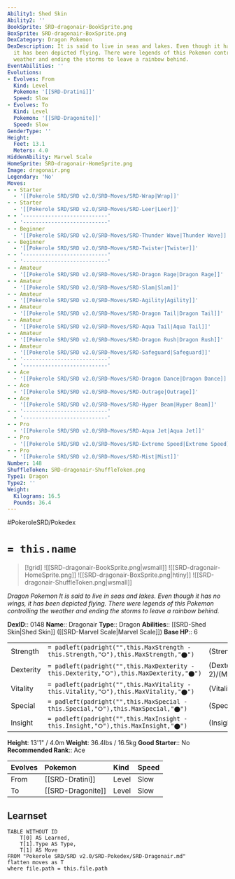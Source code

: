 ```yaml
---
Ability1: Shed Skin
Ability2: ''
BookSprite: SRD-dragonair-BookSprite.png
BoxSprite: SRD-dragonair-BoxSprite.png
DexCategory: Dragon Pokemon
DexDescription: It is said to live in seas and lakes. Even though it has no wings,
  it has been depicted flying. There were legends of this Pokemon controlling the
  weather and ending the storms to leave a rainbow behind.
EventAbilities: ''
Evolutions:
- Evolves: From
  Kind: Level
  Pokemon: '[[SRD-Dratini]]'
  Speed: Slow
- Evolves: To
  Kind: Level
  Pokemon: '[[SRD-Dragonite]]'
  Speed: Slow
GenderType: ''
Height:
  Feet: 13.1
  Meters: 4.0
HiddenAbility: Marvel Scale
HomeSprite: SRD-dragonair-HomeSprite.png
Image: dragonair.png
Legendary: 'No'
Moves:
- - Starter
  - '[[Pokerole SRD/SRD v2.0/SRD-Moves/SRD-Wrap|Wrap]]'
- - Starter
  - '[[Pokerole SRD/SRD v2.0/SRD-Moves/SRD-Leer|Leer]]'
- - '---------------------------'
  - '---------------------------'
- - Beginner
  - '[[Pokerole SRD/SRD v2.0/SRD-Moves/SRD-Thunder Wave|Thunder Wave]]'
- - Beginner
  - '[[Pokerole SRD/SRD v2.0/SRD-Moves/SRD-Twister|Twister]]'
- - '---------------------------'
  - '---------------------------'
- - Amateur
  - '[[Pokerole SRD/SRD v2.0/SRD-Moves/SRD-Dragon Rage|Dragon Rage]]'
- - Amateur
  - '[[Pokerole SRD/SRD v2.0/SRD-Moves/SRD-Slam|Slam]]'
- - Amateur
  - '[[Pokerole SRD/SRD v2.0/SRD-Moves/SRD-Agility|Agility]]'
- - Amateur
  - '[[Pokerole SRD/SRD v2.0/SRD-Moves/SRD-Dragon Tail|Dragon Tail]]'
- - Amateur
  - '[[Pokerole SRD/SRD v2.0/SRD-Moves/SRD-Aqua Tail|Aqua Tail]]'
- - Amateur
  - '[[Pokerole SRD/SRD v2.0/SRD-Moves/SRD-Dragon Rush|Dragon Rush]]'
- - Amateur
  - '[[Pokerole SRD/SRD v2.0/SRD-Moves/SRD-Safeguard|Safeguard]]'
- - '---------------------------'
  - '---------------------------'
- - Ace
  - '[[Pokerole SRD/SRD v2.0/SRD-Moves/SRD-Dragon Dance|Dragon Dance]]'
- - Ace
  - '[[Pokerole SRD/SRD v2.0/SRD-Moves/SRD-Outrage|Outrage]]'
- - Ace
  - '[[Pokerole SRD/SRD v2.0/SRD-Moves/SRD-Hyper Beam|Hyper Beam]]'
- - '---------------------------'
  - '---------------------------'
- - Pro
  - '[[Pokerole SRD/SRD v2.0/SRD-Moves/SRD-Aqua Jet|Aqua Jet]]'
- - Pro
  - '[[Pokerole SRD/SRD v2.0/SRD-Moves/SRD-Extreme Speed|Extreme Speed]]'
- - Pro
  - '[[Pokerole SRD/SRD v2.0/SRD-Moves/SRD-Mist|Mist]]'
Number: 148
ShuffleToken: SRD-dragonair-ShuffleToken.png
Type1: Dragon
Type2: ''
Weight:
  Kilograms: 16.5
  Pounds: 36.4
---
```


#PokeroleSRD/Pokedex

# `= this.name`

> [!grid]
> ![[SRD-dragonair-BookSprite.png|wsmall]]
> ![[SRD-dragonair-HomeSprite.png]]
> ![[SRD-dragonair-BoxSprite.png|htiny]]
> ![[SRD-dragonair-ShuffleToken.png|wsmall]]


*Dragon Pokemon*
*It is said to live in seas and lakes. Even though it has no wings, it has been depicted flying. There were legends of this Pokemon controlling the weather and ending the storms to leave a rainbow behind.*

**DexID**:: 0148
**Name**:: Dragonair
**Type**:: Dragon
**Abilities**:: [[SRD-Shed Skin|Shed Skin]] ([[SRD-Marvel Scale|Marvel Scale]])
**Base HP**:: 6

|           |                                                                                        |                                          |
| --------- | -------------------------------------------------------------------------------------- | ---------------------------------------- |
| Strength  | `= padleft(padright("",this.MaxStrength - this.Strength,"⭘"),this.MaxStrength,"⬤")`    | (Strength::2)/(MaxStrength::5)   |
| Dexterity | `= padleft(padright("",this.MaxDexterity - this.Dexterity,"⭘"),this.MaxDexterity,"⬤")` | (Dexterity:: 2)/(MaxDexterity::5) |
| Vitality  | `= padleft(padright("",this.MaxVitality - this.Vitality,"⭘"),this.MaxVitality,"⬤")`    | (Vitality::2)/(MaxVitality::4)   |
| Special   | `= padleft(padright("",this.MaxSpecial - this.Special,"⭘"),this.MaxSpecial,"⬤")`       | (Special::2)/(MaxSpecial::5)     |
| Insight   | `= padleft(padright("",this.MaxInsight - this.Insight,"⭘"),this.MaxInsight,"⬤")`       | (Insight::2)/(MaxInsight::5)     |

**Height**: 13'1" / 4.0m
**Weight**: 36.4lbs / 16.5kg
**Good Starter**:: No
**Recommended Rank**:: Ace

| Evolves   | Pokemon           | Kind   | Speed   |
|:----------|:------------------|:-------|:--------|
| From      | [[SRD-Dratini]]   | Level  | Slow    |
| To        | [[SRD-Dragonite]] | Level  | Slow    |

## Learnset

```dataview
TABLE WITHOUT ID
    T[0] AS Learned,
    T[1].Type AS Type,
    T[1] AS Move
FROM "Pokerole SRD/SRD v2.0/SRD-Pokedex/SRD-Dragonair.md"
flatten moves as T
where file.path = this.file.path
```
